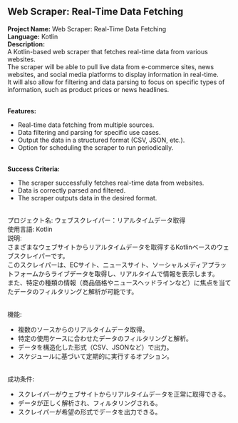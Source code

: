 ## Web Scraper: Real-Time Data Fetching

**Project Name:** Web Scraper: Real-Time Data Fetching <br>
**Language:** Kotlin <br>
**Description:** <br>
A Kotlin-based web scraper that fetches real-time data from various websites. <br>
The scraper will be able to pull live data from e-commerce sites, news websites, and social media platforms to display information in real-time. <br>
It will also allow for filtering and data parsing to focus on specific types of information, such as product prices or news headlines. <br><br>

**Features:** <br>
- Real-time data fetching from multiple sources. <br>
- Data filtering and parsing for specific use cases. <br>
- Output the data in a structured format (CSV, JSON, etc.). <br>
- Option for scheduling the scraper to run periodically. <br><br>

**Success Criteria:** <br>
- The scraper successfully fetches real-time data from websites. <br>
- Data is correctly parsed and filtered. <br>
- The scraper outputs data in the desired format. <br><br>

プロジェクト名: ウェブスクレイパー：リアルタイムデータ取得 <br>
使用言語: Kotlin <br>
説明: <br>
さまざまなウェブサイトからリアルタイムデータを取得するKotlinベースのウェブスクレイパーです。 <br>
このスクレイパーは、ECサイト、ニュースサイト、ソーシャルメディアプラットフォームからライブデータを取得し、リアルタイムで情報を表示します。 <br>
また、特定の種類の情報（商品価格やニュースヘッドラインなど）に焦点を当てたデータのフィルタリングと解析が可能です。 <br><br>

機能: <br>
- 複数のソースからのリアルタイムデータ取得。 <br>
- 特定の使用ケースに合わせたデータのフィルタリングと解析。 <br>
- データを構造化した形式（CSV、JSONなど）で出力。 <br>
- スケジュールに基づいて定期的に実行するオプション。 <br><br>

成功条件: <br>
- スクレイパーがウェブサイトからリアルタイムデータを正常に取得できる。 <br>
- データが正しく解析され、フィルタリングされる。 <br>
- スクレイパーが希望の形式でデータを出力できる。 <br><br>
